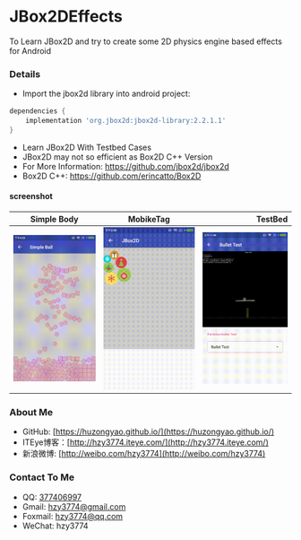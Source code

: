 JBox2DEffects
==================
To Learn JBox2D and try to create some 2D physics engine based effects for Android

### Details
 * Import the jbox2d library into android project:
 ``` gradle
 dependencies {
     implementation 'org.jbox2d:jbox2d-library:2.2.1.1'
 }
 ```
 * Learn JBox2D With Testbed Cases
 * JBox2D may not so efficient as Box2D C++ Version
 * For More Information: https://github.com/jbox2d/jbox2d
 * Box2D C++: https://github.com/erincatto/Box2D


#### screenshot
| Simple Body   | MobikeTag     | TestBed  	|
| ------------- |:-------------:| ---------:|
| ![image](https://raw.githubusercontent.com/huzongyao/JBox2DEffects/master/misc/simple_body.gif)| ![image](https://raw.githubusercontent.com/huzongyao/JBox2DEffects/master/misc/mobike_tag.gif)| ![image](https://raw.githubusercontent.com/huzongyao/JBox2DEffects/master/misc/testbed.gif) |


### About Me
 * GitHub: [https://huzongyao.github.io/](https://huzongyao.github.io/)
 * ITEye博客：[http://hzy3774.iteye.com/](http://hzy3774.iteye.com/)
 * 新浪微博: [http://weibo.com/hzy3774](http://weibo.com/hzy3774)

### Contact To Me
 * QQ: [377406997](http://wpa.qq.com/msgrd?v=3&uin=377406997&site=qq&menu=yes)
 * Gmail: [hzy3774@gmail.com](mailto:hzy3774@gmail.com)
 * Foxmail: [hzy3774@qq.com](mailto:hzy3774@qq.com)
 * WeChat: hzy3774